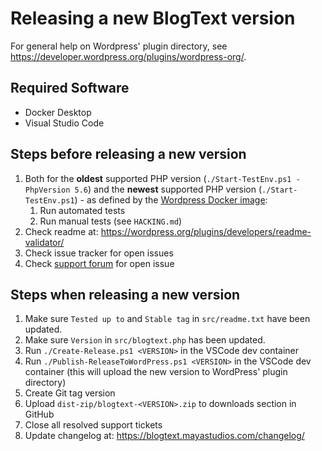 # Releasing a new BlogText version

For general help on Wordpress' plugin directory, see <https://developer.wordpress.org/plugins/wordpress-org/>.

## Required Software

* Docker Desktop
* Visual Studio Code

## Steps **before** releasing a new version

1. Both for the **oldest** supported PHP version (`./Start-TestEnv.ps1 -PhpVersion 5.6`) and the **newest** supported PHP version (`./Start-TestEnv.ps1`) - as defined by the [Wordpress Docker image](https://hub.docker.com/_/wordpress):
   1. Run automated tests
   1. Run manual tests (see `HACKING.md`)
1. Check readme at: <https://wordpress.org/plugins/developers/readme-validator/>
1. Check issue tracker for open issues
1. Check [support forum](https://wordpress.org/support/plugin/blogtext/) for open issue

## Steps **when** releasing a new version

1. Make sure `Tested up to` and `Stable tag` in `src/readme.txt` have been updated.
1. Make sure `Version` in `src/blogtext.php` has been updated.
1. Run `./Create-Release.ps1 <VERSION>` in the VSCode dev container
1. Run `./Publish-ReleaseToWordPress.ps1 <VERSION>` in the VSCode dev container (this will upload the new version to WordPress' plugin directory)
1. Create Git tag version
1. Upload `dist-zip/blogtext-<VERSION>.zip` to downloads section in GitHub
1. Close all resolved support tickets
1. Update changelog at: <https://blogtext.mayastudios.com/changelog/>
